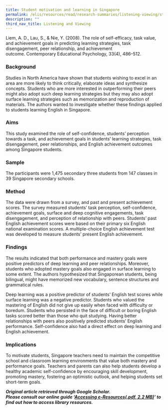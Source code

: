 ```yaml
---
title: Student motivation and learning in Singapore
permalink: /elis/resources/read/research-summaries/listening-viewing/student-motivation-learning-in-singapore/
description: ""
third_nav_title: Listening and Viewing
---
```

Liem, A. D., Lau, S., & Nie, Y. (2008). The role of self-efficacy, task value, and achievement goals in predicting learning strategies, task disengagement, peer relationship, and achievement outcome. Contemporary Educational Psychology, 33(4), 486–512.

### Background

Studies in North America have shown that students wishing to excel in an area are more likely to think critically, elaborate ideas and synthesize concepts. Students who are more interested in outperforming their peers might also adopt such deep learning strategies but they may also adopt surface learning strategies such as memorization and reproduction of materials. The authors wanted to investigate whether these findings applied to students learning English in Singapore.

### Aims

This study examined the role of self-confidence, students’ perception towards a task, and achievement goals in students’ learning strategies, task disengagement, peer relationships, and English achievement outcomes among Singapore students.

### Sample

The participants were 1,475 secondary three students from 147 classes in 39 Singapore secondary schools.

### Method

The data were drawn from a survey, and past and present achievement scores. The survey measured students’ task perception, self-confidence, achievement goals, surface and deep cognitive engagements, task disengagement, and perception of relationship with peers. Students’ past English achievement scores were based on their primary six English national examination scores. A multiple-choice English achievement test was developed to measure students’ present English achievement.

### Findings

The results indicated that both performance and mastery goals were positive predictors of deep learning and peer relationships. Moreover, students who adopted mastery goals also engaged in surface learning to some extent. The authors hypothesized that Singaporean students, being bilingual, might have memorized new vocabulary, sentence structures and grammatical rules.

Deep learning was a positive predictor of students’ English test scores while surface learning was a negative predictor. Students who valued the mastering of English did not give up easily when faced with difficulty or boredum. Students who persisted in the face of difficult or boring English tasks scored better than those who quit studying. Having better relationships with peers also positively predicted students’ English performance. Self-confidence also had a direct effect on deep learning and English achievement.

### Implications

To motivate students, Singapore teachers need to maintain the competitive school and classroom learning environments that value both mastery and performance goals. Teachers and parents can also help students develop a healthy academic self-confidence by encouraging skill development, promoting mastery, fostering an optimistic outlook, and helping students set short-term goals.

_**Original article retrieved through Google Scholar.**_  
**_Please consult our online guide ‘[Accessing e-Resources(.pdf, 2.2 MB)](https://academyofsingaporeteachers-moe-edu-sg-admin.cwp.sg/elis/resources/read/research-summaries/listening-and-viewing/18e45074-6b1b-4ac7-811f-1a8da16c4f81 "Accessing e-Resources")’ to find out how to access library resources._**